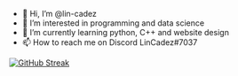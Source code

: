 - 👋 Hi, I’m @lin-cadez
- 👀 I’m interested in programming and data science
- 🌱 I’m currently learning python, C++ and website design
- 📫 How to reach me on Discord LinCadez#7037


[![GitHub Streak](https://streak-stats.demolab.com?user=LinCadez&theme=ayu-light&border_radius=10&date_format=j%2Fn%5B%2FY%5D)](https://git.io/streak-stats)
